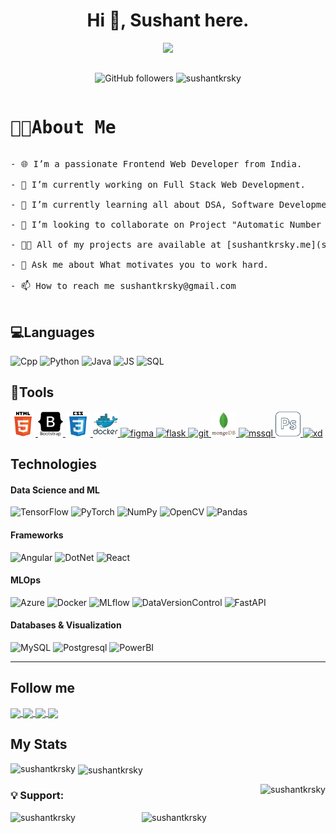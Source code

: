 <h1 align="center">
Hi 👋, Sushant here.
</h1>


<div align="center">
  <img height="150" src="https://camo.githubusercontent.com/62da68eb62b1e5f175f7d1f0191dd89a653d7908feb22d37d4a0ab07365d6791/68747470733a2f2f6d656469612e67697068792e636f6d2f6d656469612f4d3967624264396e6244724f5475314d71782f67697068792e676966"  />
</div>

##

<div align="center">

![GitHub followers](https://img.shields.io/github/followers/sushantkrsk?style=social)    <img src="https://komarev.com/ghpvc/?username=sushantkrsky&label=Sushant's%20Profile%20Views&color=0e75b6&style=flat" alt="sushantkrsky" />
</div>

<pre>
<h1 align="left">👩‍💻About Me </h1>
- 🌐 I’m a passionate Frontend Web Developer from India.
  
- 🔭 I’m currently working on Full Stack Web Development.

- 🌱 I’m currently learning all about DSA, Software Development, Frameworks and Databases.

- 👯 I’m looking to collaborate on Project "Automatic Number Plate Recognition System"(ANPR)

- 👨‍💻 All of my projects are available at [sushantkrsky.me](sushantkrsky.me)

- 💬 Ask me about What motivates you to work hard.

- 📫 How to reach me sushantkrsky@gmail.com

</pre>

## 💻Languages
<p>
    </a>

  <a target="_blank">
        <img alt="Cpp" src="https://img.shields.io/badge/C++-%2312100E.svg?&logo=cplusplus&style=for-the-badge&logoColor=00599C"/>
    </a>

  <a target="_blank">
        <img alt="Python" src="https://img.shields.io/badge/Python-%2312100E.svg?logo=python&style=for-the-badge&logoColor=blue"/>
    </a>
  <a target="_blank">
        <img alt="Java" src="https://img.shields.io/badge/Java-%2312100E.svg?logo=java&logoColor=blue&style=for-the-badge"/>
    </a>  
  <a target="_blank">
        <img alt="JS" src="https://img.shields.io/badge/Javascript-%2312100E.svg?logo=javascript&style=for-the-badge&logoColor=yellow"/>
    </a>
 
  <a target="_blank">
        <img alt="SQL" src="https://img.shields.io/badge/SQL-%2312100E.svg?style=for-the-badge&logo=mysql&logoColor=white"/>
    </a>
    
</p>

## 🤖Tools

<p align="left"> 
 <a href="https://www.w3.org/html/" target="_blank" rel="noreferrer"> <img src="https://raw.githubusercontent.com/devicons/devicon/master/icons/html5/html5-original-wordmark.svg" alt="html5" width="40" height="40"/> </a> <a href="https://getbootstrap.com" target="_blank" rel="noreferrer"> <img src="https://raw.githubusercontent.com/devicons/devicon/master/icons/bootstrap/bootstrap-plain-wordmark.svg" alt="bootstrap" width="40" height="40"/> </a> <a href="https://www.w3schools.com/css/" target="_blank" rel="noreferrer"> <img src="https://raw.githubusercontent.com/devicons/devicon/master/icons/css3/css3-original-wordmark.svg" alt="css3" width="40" height="40"/> </a> <a href="https://www.docker.com/" target="_blank" rel="noreferrer"> <img src="https://raw.githubusercontent.com/devicons/devicon/master/icons/docker/docker-original-wordmark.svg" alt="docker" width="40" height="40"/> </a> <a href="https://www.figma.com/" target="_blank" rel="noreferrer"> <img src="https://www.vectorlogo.zone/logos/figma/figma-icon.svg" alt="figma" width="40" height="40"/> </a> <a href="https://flask.palletsprojects.com/" target="_blank" rel="noreferrer"> <img src="https://www.vectorlogo.zone/logos/pocoo_flask/pocoo_flask-icon.svg" alt="flask" width="40" height="40"/> </a> <a href="https://git-scm.com/" target="_blank" rel="noreferrer"> <img src="https://www.vectorlogo.zone/logos/git-scm/git-scm-icon.svg" alt="git" width="40" height="40"/> </a> <a href="https://www.mongodb.com/" target="_blank" rel="noreferrer"> <img src="https://raw.githubusercontent.com/devicons/devicon/master/icons/mongodb/mongodb-original-wordmark.svg" alt="mongodb" width="40" height="40"/> </a> <a href="https://www.microsoft.com/en-us/sql-server" target="_blank" rel="noreferrer"> <img src="https://www.svgrepo.com/show/303229/microsoft-sql-server-logo.svg" alt="mssql" width="40" height="40"/> </a>  <a href="https://www.photoshop.com/en" target="_blank" rel="noreferrer"> <img src="https://raw.githubusercontent.com/devicons/devicon/master/icons/photoshop/photoshop-line.svg" alt="photoshop" width="40" height="40"/> </a> <a href="https://www.adobe.com/products/xd.html" target="_blank" rel="noreferrer"> <img src="https://cdn.worldvectorlogo.com/logos/adobe-xd.svg" alt="xd" width="40" height="40"/> </a> </p>


## Technologies

#### Data Science and ML

![TensorFlow](https://img.shields.io/badge/-TensorFlow-%2312100E.svg?&logo=TensorFlow&style=for-the-badge)
![PyTorch](https://img.shields.io/badge/-PyTorch-%2312100E.svg?&logo=PyTorch&style=for-the-badge)
![NumPy](https://img.shields.io/badge/NumPy-%2312100E.svg?style=for-the-badge&logo=NumPy&logoColor=0c6678)
![OpenCV](https://img.shields.io/badge/OpenCV-%2312100E.svg?style=for-the-badge&logo=OpenCV&logoColor=5c7ce8)
![Pandas](https://img.shields.io/badge/Pandas-%2312100E.svg?style=for-the-badge&logo=pandas&logoColor=white)

#### Frameworks

![Angular](https://img.shields.io/badge/-Angular-%2312100E.svg?&logo=Angular&style=for-the-badge&logoColor=E23237)
![DotNet](https://img.shields.io/badge/.NET_Framework-%2312100E.svg?style=for-the-badge&logo=Dotnet&logoColor=512BD4)
![React](https://img.shields.io/badge/React-%2312100E.svg?&logo=react&style=for-the-badge&logoColor=00599C)

#### MLOps

![Azure](https://img.shields.io/badge/Azure-%2312100E?style=for-the-badge&logo=azuredevops&logoColor=0078D7)
![Docker](https://img.shields.io/badge/-Docker-%2312100E.svg?&logo=Docker&style=for-the-badge)
![MLflow](https://img.shields.io/badge/MLflow-%2312100E?style=for-the-badge&logo=MLFlow)
![DataVersionControl](https://img.shields.io/badge/DVC-%2312100E?style=for-the-badge&logo=DVC&logoColor=13ADC7)
![FastAPI](https://img.shields.io/badge/FastAPI-%2312100E?style=for-the-badge&logo=FastAPI&logoColor=009688)

#### Databases & Visualization

![MySQL](https://img.shields.io/badge/MySQL-%2312100E?style=for-the-badge&logo=MySQL&logoColor=white)
![Postgresql](https://img.shields.io/badge/postgresql-%2312100E?style=for-the-badge&logo=postgresql)
![PowerBI](https://img.shields.io/badge/PowerBI-%2312100E?style=for-the-badge&logo=PowerBI)

---

## Follow me

<a href="https://www.linkedin.com/in/sushantkrsky/" target="_blank">
    <img align="center" src="https://img.shields.io/badge/linkedin-%2312100E.svg?style=for-the-badge&logo=linkedin&logoColor=0078D2"/>
</a>
<a href="https://www.instagram.com/sushantkrsky" target="_blank">
    <img align="center" src="https://img.shields.io/badge/Instagram-%2312100E.svg?style=for-the-badge&logo=Instagram&logoColor=EA4335"/>
</a>
<a href="https://twitter.com/sushantkrsky" target="_blank">
    <img align="center" src="https://img.shields.io/badge/-twitter-%2312100E.svg?logo=twitter&logoColor=1DA1F2&style=for-the-badge"/>
</a>
<a href="https://www.kaggle.com/sushantkrsky" target="_blank">
    <img align="center" src="https://img.shields.io/badge/-kaggle-%2312100E.svg?logo=kaggle&logoColor=blue&style=for-the-badge&logoColor=20BEFF"/>
</a>

## My Stats

<p><img align="left" src="https://github-readme-stats.vercel.app/api/top-langs?username=sushantkrsk&show_icons=true&locale=en&layout=compact" alt="sushantkrsky" /></p>

<p>&nbsp;<img align="center" src="https://github-readme-stats.vercel.app/api?username=sushantkrsk&show_icons=true&locale=en" alt="sushantkrsky" /></p>

<p><img align="right" src="https://github-readme-streak-stats.herokuapp.com/?user=sushantkrsk&" alt="sushantkrsky" /></p>

<h3 align="left">💡 Support:</h3>
<p><a href="https://www.buymeacoffee.com/sushantkrsky"> <img align="left" src="https://cdn.buymeacoffee.com/buttons/v2/default-yellow.png" height="50" width="210" alt="sushantkrsky" /></a><a href="https://ko-fi.com/sushantkrsky"> <img align="left" src="https://cdn.ko-fi.com/cdn/kofi3.png?v=3" height="50" width="210" alt="sushantkrsky" /></a></p><br><br>
